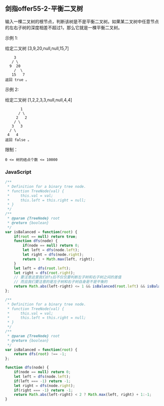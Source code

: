 ## 剑指offer55-2-平衡二叉树

输入一棵二叉树的根节点，判断该树是不是平衡二叉树。如果某二叉树中任意节点的左右子树的深度相差不超过1，那么它就是一棵平衡二叉树。

示例 1:

给定二叉树 [3,9,20,null,null,15,7]
```
    3
   / \
  9  20
    /  \
   15   7
返回 true 。
```

示例 2:

给定二叉树 [1,2,2,3,3,null,null,4,4]
```
       1
      / \
     2   2
    / \
   3   3
  / \
 4   4
返回 false 。
```

限制：
```
0 <= 树的结点个数 <= 10000
```

### JavaScript
```javascript
/**
 * Definition for a binary tree node.
 * function TreeNode(val) {
 *     this.val = val;
 *     this.left = this.right = null;
 * }
 */
/**
 * @param {TreeNode} root
 * @return {boolean}
 */
var isBalanced = function(root) {
    if(root == null) return true;
    function dfs(node) {
        if(node == null) return 0;
        let left = dfs(node.left);
        let right = dfs(node.right);
        return 1 + Math.max(left, right);
    }
    let left = dfs(root.left);
    let right = dfs(root.right);
    // 要注意这里我们dfs后不仅仅要判断左子树和右子树之间的差值
    // 而且我们要注意的是左子树和右子树自身是不是平衡的
    return Math.abs(left-right) <= 1 && isBalanced(root.left) && isBalanced(root.right); 
};
```

```javascript
/**
 * Definition for a binary tree node.
 * function TreeNode(val) {
 *     this.val = val;
 *     this.left = this.right = null;
 * }
 */
/**
 * @param {TreeNode} root
 * @return {boolean}
 */
var isBalanced = function(root) {
    return dfs(root) !== -1;
};

function dfs(node) {
    if(node == null) return 0;
    let left = dfs(node.left);
    if(left === -1) return -1;
    let right = dfs(node.right);
    if(right === -1) return -1;
    return Math.abs(left-right) < 2 ? Math.max(left, right) + 1:-1;
}
```